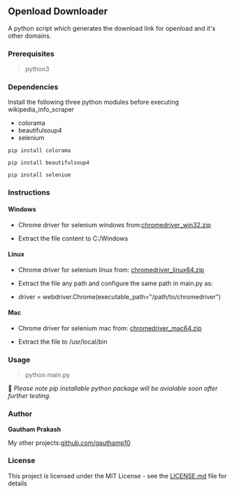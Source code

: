 ## Openload Downloader 

A python script which generates the download link for openload and it's other domains.

### Prerequisites

> python3

### Dependencies

Install the following three python modules before executing wikipedia_info_scraper
- colorama
- beautifulsoup4
- selenium

```
pip install colorama

pip install beautifulsoup4

pip install selenium
```

### Instructions

#### Windows

 - Chrome driver for selenium windows from:[chromedriver_win32.zip](https://chromedriver.storage.googleapis.com/2.45/chromedriver_win32.zip)

 - Extract the file content to C:/Windows


#### Linux

 - Chrome driver for selenium linux from: [chromedriver_linux64.zip](https://chromedriver.storage.googleapis.com/2.45/chromedriver_linux64.zip)
 
 - Extract the file any path and configure the same path in main.py as:
 
 
 - driver = webdriver.Chrome(executable_path="/path/to/chromedriver")


#### Mac

 - Chrome driver for selenium mac from: [chromedriver_mac64.zip](https://chromedriver.storage.googleapis.com/2.45/chromedriver_mac64.zip)

 - Extract the file to /usr/local/bin


### Usage

> python main.py


📝 *Please note pip installable python package will be avialable soon after further testing.*



### Author

 **Gautham Prakash**
 
 My other projects:[github.com/gauthamp10](https://gauthamp10.github.io/)

### License

This project is licensed under the MIT License - see the [LICENSE.md](LICENSE.md) file for details
